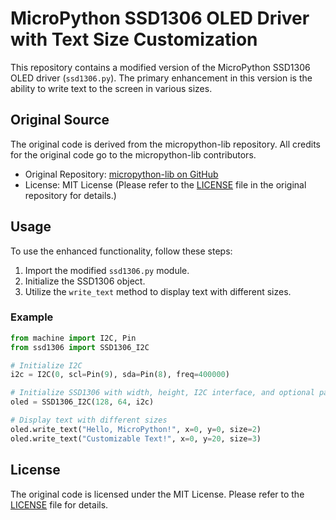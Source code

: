 # MicroPython SSD1306 OLED Driver with Text Size Customization

This repository contains a modified version of the MicroPython SSD1306 OLED driver (`ssd1306.py`). The primary enhancement in this version is the ability to write text to the screen in various sizes.

## Original Source

The original code is derived from the micropython-lib repository. All credits for the original code go to the micropython-lib contributors.

- Original Repository: [micropython-lib on GitHub](https://github.com/micropython/micropython-lib)
- License: MIT License (Please refer to the [LICENSE](https://github.com/micropython/micropython-lib/blob/main/LICENSE) file in the original repository for details.)

## Usage

To use the enhanced functionality, follow these steps:

1. Import the modified `ssd1306.py` module.
2. Initialize the SSD1306 object.
3. Utilize the `write_text` method to display text with different sizes.

### Example

```python
from machine import I2C, Pin
from ssd1306 import SSD1306_I2C

# Initialize I2C
i2c = I2C(0, scl=Pin(9), sda=Pin(8), freq=400000)

# Initialize SSD1306 with width, height, I2C interface, and optional parameters
oled = SSD1306_I2C(128, 64, i2c)

# Display text with different sizes
oled.write_text("Hello, MicroPython!", x=0, y=0, size=2)
oled.write_text("Customizable Text!", x=0, y=20, size=3)
```

## License

The original code is licensed under the MIT License. Please refer to the [LICENSE](LICENSE) file for details.
